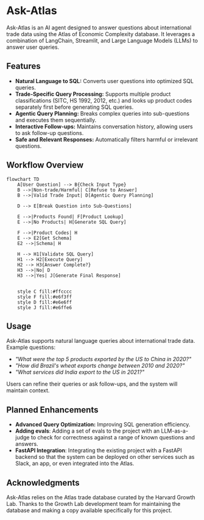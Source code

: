 # Ask-Atlas

Ask-Atlas is an AI agent designed to answer questions about international trade data using the Atlas of Economic Complexity database. It leverages a combination of LangChain, Streamlit, and Large Language Models (LLMs) to answer user queries.

## Features
- **Natural Language to SQL:** Converts user questions into optimized SQL queries.
- **Trade-Specific Query Processing:** Supports multiple product classifications (SITC, HS 1992, 2012, etc.) and looks up product codes separately first before generating SQL queries.
- **Agentic Query Planning:** Breaks complex queries into sub-questions and executes them sequentially.
- **Interactive Follow-ups:** Maintains conversation history, allowing users to ask follow-up questions.
- **Safe and Relevant Responses:** Automatically filters harmful or irrelevant questions.

## Workflow Overview

```mermaid
flowchart TD
    A[User Question] --> B{Check Input Type}
    B -->|Non-trade/Harmful| C[Refuse to Answer]
    B -->|Valid Trade Input| D[Agentic Query Planning]
    
    D --> E[Break Question into Sub-Questions]

    E -->|Products Found| F[Product Lookup]
    E -->|No Products| H[Generate SQL Query]
    
    F -->|Product Codes| H
    E --> E2[Get Schema]
    E2 -->|Schema| H
    
    H --> H1[Validate SQL Query]
    H1 --> H2[Execute Query]
    H2 --> H3{Answer Complete?}
    H3 -->|No| D
    H3 -->|Yes| J[Generate Final Response]
    
    
    style C fill:#ffcccc
    style F fill:#e6f3ff
    style D fill:#e6e6ff
    style J fill:#e6ffe6
```

## Usage
Ask-Atlas supports natural language queries about international trade data. Example questions:

- *"What were the top 5 products exported by the US to China in 2020?"*
- *"How did Brazil's wheat exports change between 2010 and 2020?"*
- *"What services did India export to the US in 2021?"*

Users can refine their queries or ask follow-ups, and the system will maintain context.

## Planned Enhancements
- **Advanced Query Optimization:** Improving SQL generation efficiency.
- **Adding evals**: Adding a set of evals to the project with an LLM-as-a-judge to check for correctness against a range of known questions and answers.
- **FastAPI Integration**: Integrating the existing project with a FastAPI backend so that the system can be deployed on other services such as Slack, an app, or even integrated into the Atlas.

## Acknowledgments
Ask-Atlas relies on the Atlas trade database curated by the Harvard Growth Lab. Thanks to the Growth Lab development team for maintaining the database and making a copy available specifically for this project.
